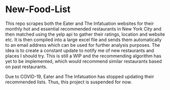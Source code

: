 # New-Food-List

This repo scrapes both the Eater and The Infatuation websites for their monthly hot and essential recommended restaurants in New York City and then matched using the yelp api to gather their ratings, location and website etc. It is then compiled into a large excel file and sends them automatically to an email address which can be used for further analysis purposes. The idea is to create a constant update to notify me of new restaurants and places I should try. This is still a WIP and the recommending algorithm has yet to be implemented, which would recommend similar restaurants based on past restaurants. 

Due to COVID-19, Eater and The Infatuation has stopped updating their recommended lists. Thus, this project is suspended for now.
